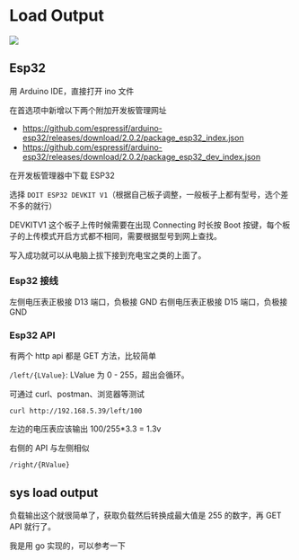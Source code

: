 # Load Output

![](./res/image.jpg)

## Esp32

用 Arduino IDE，直接打开 ino 文件

在首选项中新增以下两个附加开发板管理网址

- https://github.com/espressif/arduino-esp32/releases/download/2.0.2/package_esp32_index.json
- https://github.com/espressif/arduino-esp32/releases/download/2.0.2/package_esp32_dev_index.json

在开发板管理器中下载 ESP32

选择 `DOIT ESP32 DEVKIT V1`（根据自己板子调整，一般板子上都有型号，选个差不多的就行）

DEVKITV1 这个板子上传时候需要在出现 Connecting 时长按 Boot 按键，每个板子的上传模式开启方式都不相同，需要根据型号到网上查找。

写入成功就可以从电脑上拔下接到充电宝之类的上面了。

### Esp32 接线

左侧电压表正极接 D13 端口，负极接 GND
右侧电压表正极接 D15 端口，负极接 GND

### Esp32 API

有两个 http api 都是 GET 方法，比较简单

`/left/{LValue}`: LValue 为 0 - 255，超出会循环。

可通过 curl、postman、浏览器等测试

```
curl http://192.168.5.39/left/100
```

左边的电压表应该输出 100/255*3.3 = 1.3v 

右侧的 API 与左侧相似

`/right/{RValue}`

## sys load output

负载输出这个就很简单了，获取负载然后转换成最大值是 255 的数字，再 GET API 就行了。

我是用 go 实现的，可以参考一下

